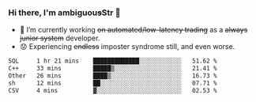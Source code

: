 ### Hi there, I'm ambiguou~~s~~Str 👋

<!--
**ambiguoustexture/ambiguoustexture** is a ✨ _special_ ✨ repository because its `README.md` (this file) appears on your GitHub profile.

Here are some ideas to get you started:
-->
- 🔭 I’m currently working ~~on automated/low-latency trading~~ as a ~~always junior system~~ developer.
- :worried: Experiencing ~~endless~~ imposter syndrome still, and even worse.

<!--START_SECTION:waka-->

```txt
SQL     1 hr 21 mins    █████████████░░░░░░░░░░░░   51.62 %
C++     33 mins         █████▒░░░░░░░░░░░░░░░░░░░   21.41 %
Other   26 mins         ████▒░░░░░░░░░░░░░░░░░░░░   16.73 %
sh      12 mins         ██░░░░░░░░░░░░░░░░░░░░░░░   07.71 %
CSV     4 mins          ▓░░░░░░░░░░░░░░░░░░░░░░░░   02.53 %
```

<!--END_SECTION:waka-->
